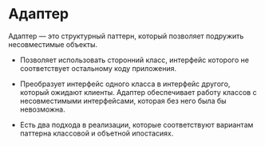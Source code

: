 
# Адаптер

Адаптер — это структурный паттерн, который позволяет подружить несовместимые объекты.

- Позволяет использовать сторонний класс, интерфейс которого не соответствует остальному коду приложения.

- Преобразует интерфейс одного класса в интерфейс другого, который ожидают клиенты. Адаптер обеспечивает работу классов с несовместимыми интерфейсами, которая без него была бы невозможна.

- Есть два подхода в реализации, которые соответствуют вариантам паттерна классовой и объетной ипостасиях.